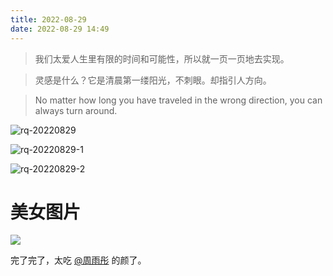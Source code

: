 ```yaml
---
title: 2022-08-29
date: 2022-08-29 14:49
---
```


> 我们太爱人生里有限的时间和可能性，所以就一页一页地去实现。

> 灵感是什么？它是清晨第一缕阳光，不刺眼。却指引人方向。

> No matter how long you have traveled in the wrong direction, you can always turn around.

![rq-20220829](http://images.iotop.work/upic/2022829-rq-20220829.jpg)

![rq-20220829-1](http://images.iotop.work/upic/2022829-rq-20220829-1.jpg)

![rq-20220829-2](http://images.iotop.work/upic/2022829-rq-20220829-2.jpg)









# 美女图片

![](http://images.iotop.work/upic/2022829-0008.jpg)

完了完了，太吃 [@周雨彤](https://weibo.com/u/5397477824) 的颜了。